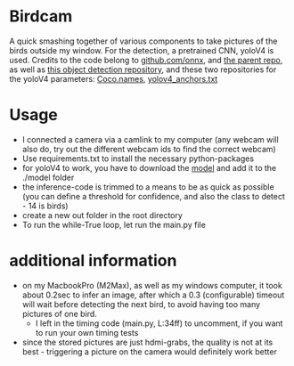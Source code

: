 # Birdcam
A quick smashing together of various components to take pictures of the birds outside my window. 
For the detection, a pretrained CNN, yoloV4 is used. Credits to the code belong to [github.com/onnx](https://github.com/onnx/models/blob/main/validated/vision/object_detection_segmentation/yolov4/dependencies/inference.ipynb), and [the parent repo](https://github.com/onnx/models/tree/main/validated/vision/object_detection_segmentation/yolov4), as well as [this object detection repository](https://github.com/ezhil56x/Motion-Detection-Alarm-OpenCV/tree/main), and these two repositories for the yoloV4 parameters: [Coco.names](https://github.com/hunglc007/tensorflow-yolov4-tflite/blob/master/data/classes/coco.names), [yolov4_anchors.txt](https://github.com/hunglc007/tensorflow-yolov4-tflite/blob/master/data/anchors/yolov4_anchors.txt)

# Usage
- I connected a camera via a camlink to my computer (any webcam will also do, try out the different webcam ids to find the correct webcam)
- Use requirements.txt to install the necessary python-packages
- for yoloV4 to work, you have to download the [model](https://github.com/onnx/models/tree/main/validated/vision/object_detection_segmentation/yolov4) and add it to the ./model folder
- the inference-code is trimmed to a means to be as quick as possible (you can define a threshold for confidence, and also the class to detect - 14 is birds)
- create a new out folder in the root directory
- To run the while-True loop, let run the main.py file

# additional information
- on my MacbookPro (M2Max), as well as my windows computer, it took about 0.2sec to infer an image, after which a 0.3 (configurable) timeout will wait before detecting the next bird, to avoid having too many pictures of one bird.
  - I left in the timing code (main.py, L:34ff) to uncomment, if you want to run your own timing tests
- since the stored pictures are just hdmi-grabs, the quality is not at its best - triggering a picture on the camera would definitely work better
